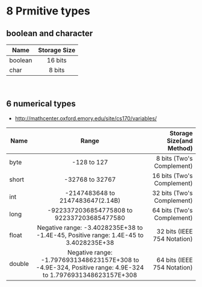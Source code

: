 # 8 Prmitive types

## boolean and character
Name | Storage Size
--- |:---:
boolean | 16 bits 
char | 8 bits 

<br />

## 6 numerical types
- http://mathcenter.oxford.emory.edu/site/cs170/variables/

Name | Range | Storage Size(and Method)
--- |:---:| ---:
byte | -128 to 127 | 8 bits (Two's Complement)
short | -32768 to 32767 | 16 bits (Two's Complement)
int | -2147483648 to 2147483647(2.14B) | 32 bits (Two's Complement)
long | 	-9223372036854775808 to 922337203685477580 | 64 bits (Two's Complement)
float | Negative range: -3.4028235E+38 to -1.4E-45, Positive range: 1.4E-45 to 3.4028235E+38 | 32 bits (IEEE 754 Notation)
double | 	Negative range: -1.7976931348623157E+308 to -4.9E-324, Positive range: 4.9E-324 to 1.7976931348623157E+308 | 64 bits (IEEE 754 Notation)

